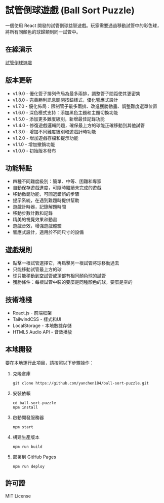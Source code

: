# 試管倒球遊戲 (Ball Sort Puzzle)

一個使用 React 開發的試管倒球益智遊戲。玩家需要通過移動試管中的彩色球，將所有同顏色的球歸類到同一試管中。

## 在線演示

[試管倒球遊戲](https://yanchen184.github.io/ball-sort-puzzle)

## 版本更新

- v1.9.0 - 優化管子排列佈局為最多兩排，調整管子間距使其更密集
- v1.8.0 - 完善勝利訊息關閉按鈕樣式，優化響應式設計
- v1.7.0 - 優化佈局：限制管子最多兩排、改進獲勝動畫、調整難度選單位置
- v1.6.0 - 深色模式支持：添加黑色主題和主題切換功能
- v1.5.0 - 添加更多難度級別，新增最佳記錄功能
- v1.4.0 - 修復遊戲邏輯問題，確保最上方的球能正確移動到其他試管
- v1.3.0 - 增加不同難度級別和遊戲計時功能
- v1.2.0 - 增加遊戲存檔和提示功能
- v1.1.0 - 增加撤銷功能
- v1.0.0 - 初始版本發布

## 功能特點

* 四種不同難度級別：簡單、中等、困難和專家
* 自動保存遊戲進度，可隨時繼續未完成的遊戲
* 移動撤銷功能，可回退錯誤的步驟
* 提示系統，在遇到難題時提供幫助
* 遊戲計時器，記錄解題時間
* 移動步數計數和記錄
* 精美的視覺效果和動畫
* 遊戲音效，增強遊戲體驗
* 響應式設計，適用於不同尺寸的設備

## 遊戲規則

* 點擊一根試管選擇它，再點擊另一根試管將球移動過去
* 只能移動試管最上方的球
* 球只能移動到空試管或頂部有相同顏色球的試管
* 獲勝條件：每根試管中裝的要麼是同種顏色的球，要麼是空的

## 技術堆棧

* React.js - 前端框架
* TailwindCSS - 樣式和UI
* LocalStorage - 本地數據存儲
* HTML5 Audio API - 音效播放

## 本地開發

要在本地運行此項目，請按照以下步驟操作：

1. 克隆倉庫
   ```
   git clone https://github.com/yanchen184/ball-sort-puzzle.git
   ```

2. 安裝依賴
   ```
   cd ball-sort-puzzle
   npm install
   ```

3. 啟動開發服務器
   ```
   npm start
   ```

4. 構建生產版本
   ```
   npm run build
   ```

5. 部署到 GitHub Pages
   ```
   npm run deploy
   ```

## 許可證

MIT License
